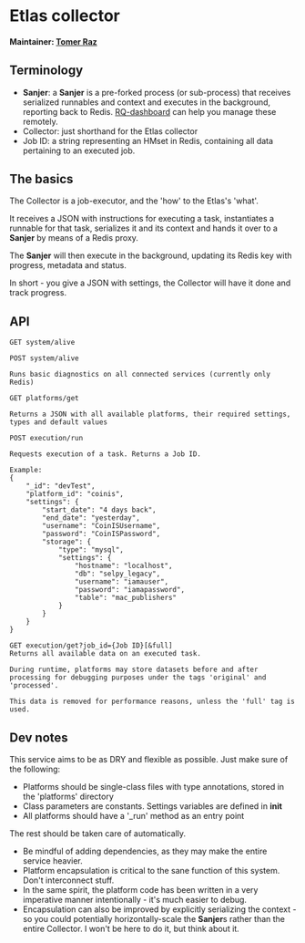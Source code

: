 # Etlas collector

#### Maintainer: [Tomer Raz](qtomerr@gmail.com)

## Terminology

* **Sanjer**: a **Sanjer** is a pre-forked process (or sub-process) that receives serialized runnables and context and executes in the background, reporting back to Redis.
[RQ-dashboard](https://github.com/eoranged/rq-dashboard) can help you manage these remotely.
* Collector: just shorthand for the Etlas collector
* Job ID: a string representing an HMset in Redis, containing all data pertaining to an executed job.

## The basics

The Collector is a job-executor, and the 'how' to the Etlas's 'what'.

It receives a JSON with instructions for executing a task, instantiates a runnable for that task, serializes it and its context and hands it over to a **Sanjer** by means of a Redis proxy.

The **Sanjer** will then execute in the background, updating its Redis key with progress, metadata and status.

In short -
you give a JSON with settings, the Collector will have it done and track progress.

## API
```
GET system/alive
```
```
POST system/alive

Runs basic diagnostics on all connected services (currently only Redis)
```
```
GET platforms/get

Returns a JSON with all available platforms, their required settings, types and default values
```
```
POST execution/run

Requests execution of a task. Returns a Job ID.

Example:
{
    "_id": "devTest",
    "platform_id": "coinis",
    "settings": {
        "start_date": "4 days back",
        "end_date": "yesterday",
        "username": "CoinISUsername",
        "password": "CoinISPassword",
        "storage": {
            "type": "mysql",
            "settings": {
                "hostname": "localhost",
                "db": "selpy_legacy",
                "username": "iamauser",
                "password": "iamapassword",
                "table": "mac_publishers"
            }
        }
    }
}
```
```
GET execution/get?job_id={Job ID}[&full]
Returns all available data on an executed task.

During runtime, platforms may store datasets before and after processing for debugging purposes under the tags 'original' and 'processed'.

This data is removed for performance reasons, unless the 'full' tag is used.
```

## Dev notes
This service aims to be as DRY and flexible as possible.
Just make sure of the following:

* Platforms should be single-class files with type annotations, stored in the 'platforms' directory
* Class parameters are constants. Settings variables are defined in __init__
* All platforms should have a '_run' method as an entry point

The rest should be taken care of automatically.

* Be mindful of adding dependencies, as they may make the entire service heavier.
* Platform encapsulation is critical to the sane function of this system. Don't interconnect stuff.
* In the same spirit, the platform code has been written in a very imperative manner intentionally - it's much easier to debug.
* Encapsulation can also be improved by explicitly serializing the context -
so you could potentially horizontally-scale the **Sanjer**s rather than the entire Collector.
I won't be here to do it, but think about it.